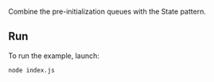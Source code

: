 Combine the pre-initialization queues with the State pattern.

## Run

To run the example, launch:

```
node index.js
```
